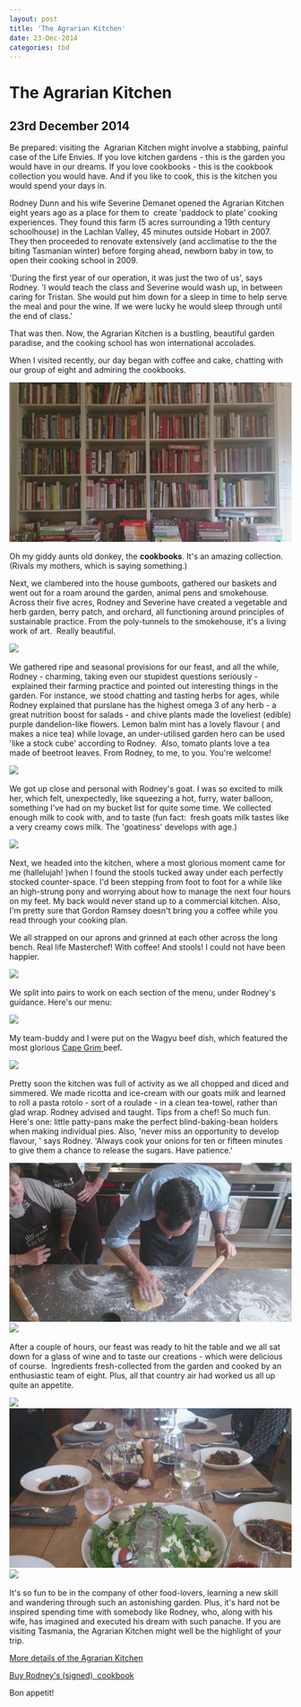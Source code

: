 ```yaml
---
layout: post
title: 'The Agrarian Kitchen'
date: 23-Dec-2014
categories: tbd
---
```


# The Agrarian Kitchen

## 23rd December 2014

<p **Disclosure: I visited the Agrarian Kitchen as a guest of Rodney and Severine,   but all opinions are my own.**</p>

Be prepared: visiting the  Agrarian Kitchen might involve a stabbing, painful case of the Life Envies. If you love kitchen gardens - this is the garden you would have in our dreams. If you love cookbooks - this is the cookbook collection you would have. And if you like to cook, this is the kitchen you would spend your days in.

Rodney Dunn and his wife Severine Demanet opened the Agrarian Kitchen eight years ago as a place for them to  create 'paddock to plate' cooking experiences. They found this farm (5 acres surrounding a 19th century schoolhouse) in the Lachlan Valley, 45 minutes outside Hobart in 2007. They then proceeded to renovate extensively (and acclimatise to the the biting Tasmanian winter) before forging ahead, newborn baby in tow, to open their cooking school in 2009.

'During the first year of our operation, it was just the two of us', says Rodney. 'I would teach the class and Severine would wash up, in between caring for Tristan. She would put him down for a sleep in time to help serve the meal and pour the wine. If we were lucky he would sleep through until the end of class.'

That was then. Now, the Agrarian Kitchen is a bustling, beautiful garden paradise, and the cooking school has won international accolades.

When I visited recently, our day began with coffee and cake, chatting with our group of eight and admiring the cookbooks.

<img class="photo-horiz" src="/images/2014/12/bookshelf.jpg" />

Oh my giddy aunts old donkey, the **cookbooks**. It's an amazing collection. (Rivals my mothers, which is saying something.)

Next, we clambered into the house gumboots, gathered our baskets and went out for a roam around the garden, animal pens and smokehouse. Across their five acres, Rodney and Severine have created a vegetable and herb garden, berry patch, and orchard, all functioning around principles of sustainable practice. From the poly-tunnels to the smokehouse, it's a living work of art.  Really beautiful.

<img class="photo-horiz" src="https://mail.google.com/mail/u/0/?ui=2&amp;ik=d2de0977da&amp;view=fimg&amp;th=14a71756105152b1&amp;attid=0.2&amp;disp=inline&amp;safe=1&amp;attbid=ANGjdJ-8fy99rWxsucKNL07-puGAdnc8HCj5mRLM2TZbYSYfoEtKXDCK1zoFfbat0A9JyfETMIQly2L7o_6BgeBqTkv0p9WL9DWAaKzA-0Iy3L7S6PUh8PoshQFU1iU&amp;ats=1419314321668&amp;rm=14a71756105152b1&amp;zw&amp;sz=w1342-h547" />

We gathered ripe and seasonal provisions for our feast, and all the while, Rodney - charming, taking even our stupidest questions seriously -  explained their farming practice and pointed out interesting things in the garden. For instance, we stood chatting and tasting herbs for ages, while Rodney explained that purslane has the highest omega 3 of any herb - a great nutrition boost for salads - and chive plants made the loveliest (edible) purple dandelion-like flowers. Lemon balm mint has a lovely flavour ( and makes a nice tea) while lovage, an under-utilised garden hero can be used 'like a stock cube' according to Rodney.  Also, tomato plants love a tea made of beetroot leaves. From Rodney, to me, to you. You're welcome!

<img class="photo-horiz" src="https://mail.google.com/mail/u/0/?ui=2&amp;ik=d2de0977da&amp;view=fimg&amp;th=14a717ceb8760cac&amp;attid=0.5&amp;disp=inline&amp;safe=1&amp;attbid=ANGjdJ8_KcPA12bStzs61FrnkDxjEmPsMNs_w3-jXrYOegstEJuAL43V6f-2aAlRVn5VSHs8uZDM6E-ABfAmHn_kV_EsxZlfMGVGIma5RtEGlNSZdirIs7dpoHHF5qo&amp;ats=1419243221210&amp;rm=14a717ceb8760cac&amp;zw&amp;sz=w1342-h547" />

We got up close and personal with Rodney's goat. I was so excited to milk her, which felt, unexpectedly, like squeezing a hot, furry, water balloon, something I've had on my bucket list for quite some time. We collected enough milk to cook with, and to taste (fun fact:  fresh goats milk tastes like a very creamy cows milk. The 'goatiness' develops with age.)

<img class="photo-horiz" src="https://mail.google.com/mail/u/0/?ui=2&amp;ik=d2de0977da&amp;view=fimg&amp;th=14a71756105152b1&amp;attid=0.4&amp;disp=inline&amp;safe=1&amp;attbid=ANGjdJ_wc5n7AuCeaKXuojz_A0V5NDqM2d6cEfZdo6CoO0mTwpqGJWs56uhjYG_FrTU1tr52U5bG78_9Y2s6LQELCOoPD4HB2grQg6pLs8yvRTJjslyxd242venOWK0&amp;ats=1419295633968&amp;rm=14a71756105152b1&amp;zw&amp;sz=w1342-h547" />

Next, we headed into the kitchen, where a most glorious moment came for me (hallelujah! )when I found the stools tucked away under each perfectly stocked counter-space. I'd been stepping from foot to foot for a while like an high-strung pony and worrying about how to manage the next four hours on my feet. My back would never stand up to a commercial kitchen. Also, I'm pretty sure that Gordon Ramsey doesn't bring you a coffee while you read through your cooking plan.

We all strapped on our aprons and grinned at each other across the long bench. Real life Masterchef! With coffee! And stools! I could not have been happier.

<img class="photo-horiz" src="https://mail.google.com/mail/u/0/?ui=2&amp;ik=d2de0977da&amp;view=fimg&amp;th=14a71756105152b1&amp;attid=0.1&amp;disp=inline&amp;safe=1&amp;attbid=ANGjdJ9mriFebpSU1inmze78jjFrthkGdlx5URIvm6F-jaE4vFdk-vUDhNRK0RfaRvdTZMb5YmjaRde8QaGpFO0TKJizWtjdT3Eaknd3kMcJG6So4xBWfBdbrCRGyoc&amp;ats=1419242727563&amp;rm=14a71756105152b1&amp;zw&amp;sz=w1342-h547" />

We split into pairs to work on each section of the menu, under Rodney's guidance. Here's our menu:

<img class="photo-horiz" src="https://mail.google.com/mail/u/0/?ui=2&amp;ik=d2de0977da&amp;view=fimg&amp;th=14a74b63d7598e3c&amp;attid=0.2&amp;disp=inline&amp;safe=1&amp;attbid=ANGjdJ_LwbMckycVo3-or8ceRJykXtA8epKaHsJTcD3de1sEnhCV6P4FkhCaeVaeKyvCQq7cpZImRUl1dvgBTqfT0NpJZ0Svq1yS1xjwbaha2-wJqvkLQXJowzLCDvM&amp;ats=1419297309780&amp;rm=14a74b63d7598e3c&amp;zw&amp;sz=w1342-h547" />

My team-buddy and I were put on the Wagyu beef dish, which featured the most glorious <a href="http://www.capegrimbeef.com.au/">Cape Grim </a>beef.

<img class="photo-horiz" src="https://mail.google.com/mail/u/0/?ui=2&amp;ik=d2de0977da&amp;view=fimg&amp;th=14a7177d1211de9e&amp;attid=0.2&amp;disp=inline&amp;safe=1&amp;attbid=ANGjdJ8szXkPnLt50XlB60g5cHCHlIPTnCzHnB4lObf9g9Pm6qQlSCjWPy5aEu3U0cv6E8YMXjPvWi2bhDrE-NDGKstE6FdgXl1o9UrxFx02yUu41myWsKkOnfuehwY&amp;ats=1419314321653&amp;rm=14a7177d1211de9e&amp;zw&amp;sz=w1342-h547" />

Pretty soon the kitchen was full of activity as we all chopped and diced and simmered. We made ricotta and ice-cream with our goats milk and learned to roll a pasta rotolo - sort of a roulade - in a clean tea-towel, rather than glad wrap. Rodney advised and taught. Tips from a chef! So much fun. Here's one: little patty-pans make the perfect blind-baking-bean holders when making individual pies. Also, 'never miss an opportunity to develop flavour, ' says Rodney. 'Always cook your onions for ten or fifteen minutes to give them a chance to release the sugars. Have patience.'

<img class="photo-horiz" src="/images/2014/12/WankBullet1.jpg" />

<img class="photo-horiz" src="https://mail.google.com/mail/u/0/?ui=2&amp;ik=d2de0977da&amp;view=fimg&amp;th=14a71756105152b1&amp;attid=0.3&amp;disp=inline&amp;safe=1&amp;attbid=ANGjdJ_Dw2_77N3HqYZG7B02TMtaIBy1UlfoX-vLRctAVXEWr3v65D7Cr9JsQrdtckH7gXPboTNXUMD7U5L3PMiSYqcj7Gr0cCMAqn6kVRm3bAxShvlOMD2DshQFuJ0&amp;ats=1419242727564&amp;rm=14a71756105152b1&amp;zw&amp;sz=w1342-h547" />

After a couple of hours, our feast was ready to hit the table and we all sat down for a glass of wine and to taste our creations - which were delicious of course.  Ingredients fresh-collected from the garden and cooked by an enthusiastic team of eight. Plus, all that country air had worked us all up quite an appetite.

<img class="photo-horiz" src="https://mail.google.com/mail/u/0/?ui=2&amp;ik=d2de0977da&amp;view=fimg&amp;th=14a7177d1211de9e&amp;attid=0.5&amp;disp=inline&amp;safe=1&amp;attbid=ANGjdJ_X3g40fAlix8lPW6OZ1ytyCgWFym3UbuZ8fi-aGww03r-3uZ3F_RyAGTvZcJCnr5waErMIO-2yeynsdylI-q4_4bMpMUaF30dZDk-EXWgSoVq4b-m-mCRc59Q&amp;ats=1419242887060&amp;rm=14a7177d1211de9e&amp;zw&amp;sz=w1342-h547" />

<img class="photo-horiz" src="/images/2014/12/kitchen1.jpg" />

 

<img class="photo-horiz" src="https://mail.google.com/mail/u/0/?ui=2&amp;ik=d2de0977da&amp;view=fimg&amp;th=14a7177d1211de9e&amp;attid=0.3&amp;disp=inline&amp;safe=1&amp;attbid=ANGjdJ9ZovvIqNgWBouzB-Cr5wC_EofoFZ6VOrXJsbPgUK4Jti3wbtcE6uyKg2kvs9RnqS6EIXY2bORQ3HWeF9gVjvwCYdcDueig2s6nrKs7_MO6NUlN9m5mEFv61rE&amp;ats=1419242887060&amp;rm=14a7177d1211de9e&amp;zw&amp;sz=w1342-h547" />

 

 

 

 

 

 

 

 

 

 

 

 

 

 

 

 

 

 

It's so fun to be in the company of other food-lovers, learning a new skill and wandering through such an astonishing garden. Plus, it's hard not be inspired spending time with somebody like Rodney, who, along with his wife, has imagined and executed his dream with such panache. If you are visiting Tasmania, the Agrarian Kitchen might well be the highlight of your trip.

<a href="http://www.theagrariankitchen.com/The_Agrarian_Kitchen/The_Agrarian_Kitchen_Cooking_Classes.html">More details of the Agrarian Kitchen</a>

<a href="http://www.theagrariankitchen.com/The_Agrarian_Kitchen/buy_the_cookbook.html">Buy Rodney's (signed)  cookbook</a>

Bon appetit!
